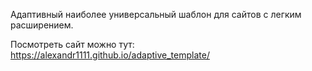Адаптивный наиболее универсальный шаблон для сайтов с легким расширением.

Посмотреть сайт можно тут:
https://alexandr1111.github.io/adaptive_template/
